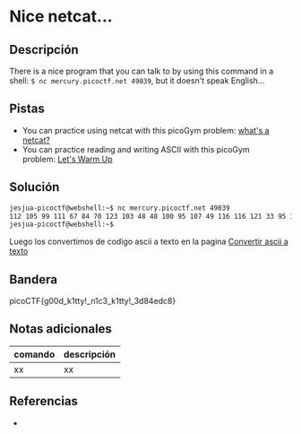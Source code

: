 # Nice netcat...

## Descripción
There is a nice program that you can talk to by using this command in a shell: `$ nc mercury.picoctf.net 49039`, but it doesn't speak English...

## Pistas
- You can practice using netcat with this picoGym problem: [what's a netcat?](https://play.picoctf.org/practice/challenge/34)
- You can practice reading and writing ASCII with this picoGym problem: [Let's Warm Up](https://play.picoctf.org/practice/challenge/22)

## Solución
```bash
jesjua-picoctf@webshell:~$ nc mercury.picoctf.net 49039
112 105 99 111 67 84 70 123 103 48 48 100 95 107 49 116 116 121 33 95 110 49 99 51 95 107 49 116 116 121 33 95 51 100 56 52 101 100 99 56 125 10 
jesjua-picoctf@webshell:~$ 
```
Luego los convertimos de codigo ascii a texto en la pagina [Convertir ascii a texto](https://www.duplichecker.com/ascii-to-text.php)

## Bandera
picoCTF{g00d_k1tty!_n1c3_k1tty!_3d84edc8}

## Notas adicionales
| comando | descripción |
| ------ | ------ |
| xx | xx |

## Referencias
- []()